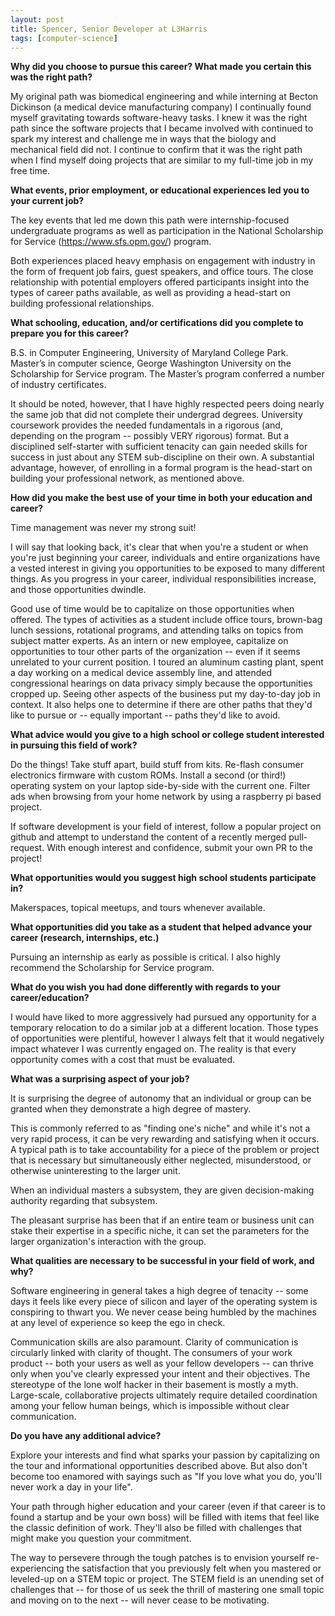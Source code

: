 ```yaml
---
layout: post
title: Spencer, Senior Developer at L3Harris 
tags: [computer-science]
---
```


**Why did you choose to pursue this career?  What made you certain this was the right path?**

My original path was biomedical engineering and while interning at Becton Dickinson (a medical device manufacturing company) I continually found myself gravitating towards software-heavy tasks. I knew it was the right path since the software projects that I became involved with continued to spark my interest and challenge me in ways that the biology and mechanical field did not. I continue to confirm that it was the right path when I find myself doing projects that are similar to my full-time job in my free time.

**What events, prior employment, or educational experiences led you to your current job?**

The key events that led me down this path were internship-focused undergraduate programs as well as participation in the National Scholarship for Service (https://www.sfs.opm.gov/) program.

Both experiences placed heavy emphasis on engagement with industry in the form of frequent job fairs, guest speakers, and office tours. The close relationship with potential employers offered participants insight into the types of career paths available, as well as providing a head-start on building professional relationships.

**What schooling, education, and/or certifications did you complete to prepare you for this career?**

B.S. in Computer Engineering, University of Maryland College Park. Master’s in computer science, George Washington University on the Scholarship for Service program. The Master’s program conferred a number of industry certificates.

It should be noted, however, that I have highly respected peers doing nearly the same job that did not complete their undergrad degrees. University coursework provides the needed fundamentals in a rigorous (and, depending on the program -- possibly VERY rigorous) format. But a disciplined self-starter with sufficient tenacity can gain needed skills for success in just about any STEM sub-discipline on their own. A substantial advantage, however, of enrolling in a formal program is the head-start on building your professional network, as mentioned above.

**How did you make the best use of your time in both your education and career?**

Time management was never my strong suit!

I will say that looking back, it's clear that when you're a student or when you're just beginning your career, individuals and entire organizations have a vested interest in giving you opportunities to be exposed to many different things. As you progress in your career, individual responsibilities increase, and those opportunities dwindle.

Good use of time would be to capitalize on those opportunities when offered. The types of activities as a student include office tours, brown-bag lunch sessions, rotational programs, and attending talks on topics from subject matter experts. As an intern or new employee, capitalize on opportunities to tour other parts of the organization -- even if it seems unrelated to your current position. I toured an aluminum casting plant, spent a day working on a medical device assembly line, and attended congressional hearings on data privacy simply because the opportunities cropped up. Seeing other aspects of the business put my day-to-day job in context. It also helps one to determine if there are other paths that they'd like to pursue or -- equally important -- paths they'd like to avoid.

**What advice would you give to a high school or college student interested in pursuing this field of work?**

Do the things! Take stuff apart, build stuff from kits. Re-flash consumer electronics firmware with custom ROMs. Install a second (or third!) operating system on your laptop side-by-side with the current one. Filter ads when browsing from your home network by using a raspberry pi based project.

If software development is your field of interest, follow a popular project on github and attempt to understand the content of a recently merged pull-request. With enough interest and confidence, submit your own PR to the project!

**What opportunities would you suggest high school students participate in?**

Makerspaces, topical meetups, and tours whenever available.

**What opportunities did you take as a student that helped advance your career (research, internships, etc.)**

Pursuing an internship as early as possible is critical. I also highly recommend the Scholarship for Service program.

**What do you wish you had done differently with regards to your career/education?**

I would have liked to more aggressively had pursued any opportunity for a temporary relocation to do a similar job at a different location. Those types of opportunities were plentiful, however I always felt that it would negatively impact whatever I was currently engaged on. The reality is that every opportunity comes with a cost that must be evaluated.

**What was a surprising aspect of your job?**

It is surprising the degree of autonomy that an individual or group can be granted when they demonstrate a high degree of mastery.

This is commonly referred to as "finding one's niche" and while it's not a very rapid process, it can be very rewarding and satisfying when it occurs. A typical path is to take accountability for a piece of the problem or project that is necessary but simultaneously either neglected, misunderstood, or otherwise uninteresting to the larger unit. 

When an individual masters a subsystem, they are given decision-making authority regarding that subsystem. 

The pleasant surprise has been that if an entire team or business unit can stake their expertise in a specific niche, it can set the parameters for the larger organization's interaction with the group.

**What qualities are necessary to be successful in your field of work, and why?**

Software engineering in general takes a high degree of tenacity -- some days it feels like every piece of silicon and layer of the operating system is conspiring to thwart you. We never cease being humbled by the machines at any level of experience so keep the ego in check.

Communication skills are also paramount. Clarity of communication is circularly linked with clarity of thought. The consumers of your work product -- both your users as well as your fellow developers -- can thrive only when you've clearly expressed your intent and their objectives. The stereotype of the lone wolf hacker in their basement is mostly a myth. Large-scale, collaborative projects ultimately require detailed coordination among your fellow human beings, which is impossible without clear communication.

**Do you have any additional advice?**

Explore your interests and find what sparks your passion by capitalizing on the tour and informational opportunities described above. But also don't become too enamored with sayings such as "If you love what you do, you'll never work a day in your life".

Your path through higher education and your career (even if that career is to found a startup and be your own boss) will be filled with items that feel like the classic definition of work. They'll also be filled with challenges that might make you question your commitment. 

The way to persevere through the tough patches is to envision yourself re-experiencing the satisfaction that you previously felt when you mastered or leveled-up on a STEM topic or project. The STEM field is an unending set of challenges that -- for those of us seek the thrill of mastering one small topic and moving on to the next -- will never cease to be motivating.
